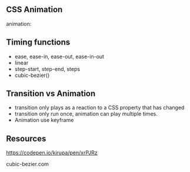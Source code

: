## CSS Animation
  animation: <name> <duration> <time-fun> <delay> <iteration-count> <direction> <fill-mode> <play-state>

## Timing functions
  - ease, ease-in, ease-out, ease-in-out
  - linear
  - step-start, step-end, steps
  - cubic-bezier()

## Transition vs Animation
  - transition only plays as a reaction to a CSS property that has changed
  - transition only run once, animation can play multiple times.
  - Animation use keyframe

## Resources
https://codepen.io/kirupa/pen/xrPJRz

cubic-bezier.com


